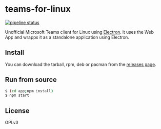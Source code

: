# teams-for-linux

[![pipeline status](https://gitlab.com/ivelkov/teams-for-linux/badges/master/pipeline.svg)](https://gitlab.com/ivelkov/teams-for-linux/pipelines)

Unofficial Microsoft Teams client for Linux using [Electron](http://electron.atom.io/).
It uses the Web App and wrapps it as a standalone application using Electron.

## Install

You can download the tarball, rpm, deb or pacman from the [releases page](https://github.com/ivelkov/teams-for-linux/releases).

## Run from source

```bash
$ (cd app;npm install)
$ npm start
```

## License

GPLv3
